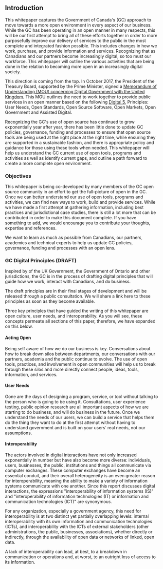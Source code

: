 ## Introduction
This whitepaper captures the Government of Canada's (GC) approach to move towards a more open environment in every aspect of our business. While the GC has been operating in an open manner in many respects, this will be our first attempt to bring all of these efforts together in order to more purposefully improve our delivery of services to the public in the most complete and integrated fashion possible. This includes changes in how we work, purchase, and provide information and services. Recognizing that as Canadians and our partners become increasingly digital, so too must our workforce. This whitepaper will outline the various activities that are being done in the relation to becoming more open in an increasingly digital society. 

This direction is coming from the top. In October 2017, the President of the Treasury Board, supported by the Prime Minister, signed a [Memorandum of Understanding (MOU) concerning Digital Government with the United Kingdom](https://www.canada.ca/en/treasury-board-secretariat/services/innovation/memorandum-understanding-concerning-digital-government.html). This MOU outlines the need to work together to provide public services in an open manner based on the following [Digital 5](https://en.wikipedia.org/wiki/Digital_5), Principles: User Needs, Open Standards, Open Source Software, Open Markets, Open Government and Assisted Digital. 

Recognizing the GC's use of open source has continued to grow exponentially year after year, there has been little done to update GC policies, governance, funding and processes to ensure that open source tools are being used at the right place at the right time, while ensuring they are supported in a sustainable fashion, and there is appropriate policy and guidance for those using these tools when needed. This whitepaper will help us understand the GC current use of open tools, programs and activities as well as identify current gaps, and outline a path forward to create a more complete open environment. 

### Objectives
This whitepaper is being co-developed by many members of the GC open source community in an effort to get the full-picture of open in the GC. Once we can better understand our use of open tools, programs and activities, we can find new ways to work, build and provide services. While we have made a first attempt at gathering information, including best practices and jurisdictional case studies, there is still a lot more that can be contributed in order to make this document complete. If you have something to add, we would encourage you to contribute your thoughts, expertise and references. 

We want to learn as much as possible from Canadians, our partners, academics and technical experts to help us update GC policies, governance, funding and processes with an open lens.

### GC Digital Principles (DRAFT)
Inspired by of the UK Government, the Government of Ontario and other jurisdictions, the GC is in the process of drafting digital principles that will guide how we work, interact with Canadians, and do business. 

The draft principles are in their final stages of development and will be released through a public consultation. We will share a link here to these principles as soon as they become available.

Three key principles that have guided the writing of this whitepaper are open culture, user needs, and interoperability. As you will see, these concepts permeate all sections of this paper, therefore, we have expanded on this below.  

#### Acting Open
Being self aware of how we do our business is key. Conversations about how to break down silos between departments, our conversations with our partners, academia and the public continue to evolve. The use of open tools, practices, and involvement in open communities will help us to break through these silos and more directly connect people, ideas, tools, information, and services. 

#### User Needs
Gone are the days of designing a program, service, or tool without talking to the person who is going to be using it. Consultations, user experience testing, public opinion research are all important aspects of how we are starting to do business, and will do business in the future. Once we understand the needs of our users, we can build a service that helps them do the thing they want to do at the first attempt without having to understand government and is built on your users’ real needs, not our assumptions.  

#### Interoperability
The actors involved in digital interactions have not only increased exponentially in number but have also become more diverse: individuals, users, businesses, the public, institutions and things all communicate via computer exchanges. These computer exchanges have become an essential conduit, and their overall heterogeneity is an even greater reason for interoperability, meaning the ability to make a variety of information systems communicate with one another. Since this report discusses digital interactions, the expressions "interoperability of information systems (IS)" and "interoperability of information technologies (IT) or information and communication technologies (ICT)" are synonymous.

For any organization, especially a government agency, this need for interoperability is at two distinct yet partially overlapping levels: internal interoperability with its own information and communication technologies (ICTs), and interoperability with the ICTs of external stakeholders (other administrations, the public, businesses, associations), whether directly or indirectly, through the availability of open data or networks of linked, open data.

A lack of interoperability can lead, at best, to a breakdown in communication or operations and, at worst, to an outright loss of access to its information.

